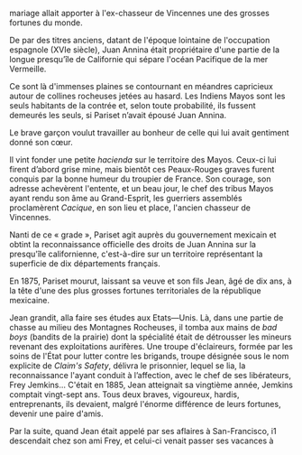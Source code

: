 mariage allait apporter à l'ex-chasseur de Vincennes une des grosses fortunes
du monde.

De par des titres anciens, datant de l'époque lointaine de l'occupation
espagnole (XVIe siècle), Juan Annina était propriétaire d'une partie de la
longue presqu’île de Californie qui sépare l'océan Pacifique de la mer
Vermeille.

Ce sont là d'immenses plaines se contournant en méandres capricieux autour de
collines rocheuses jetées au hasard. Les Indiens Mayos sont les seuls habitants de la contrée et, selon toute probabilité, ils fussent demeurés les
seuls, si Pariset n’avait épousé Juan Annina.

Le brave garçon voulut travailler au bonheur de celle qui lui avait 
gentiment donné son cœur.

Il vint fonder une petite _hacienda_ sur le territoire des Mayos. Ceux-ci
lui firent d’abord grise mine, mais bientôt ces Peaux-Rouges graves furent
conquis par la bonne humeur du troupier de France. Son courage, son adresse
achevèrent l'entente, et un beau jour, le chef des tribus Mayos ayant rendu son âme au Grand-Esprit, les guerriers assemblés proclamèrent _Cacique_,
en son lieu et place, l'ancien chasseur de Vincennes.

Nanti de ce « grade », Pariset agit auprès du gouvernement mexicain et
obtint la reconnaissance officielle des droits de Juan Annina sur la presqu'île
californienne, c'est-à-dire sur un territoire représentant la superficie de dix
départements français.

En 1875, Pariset mourut, laissant sa veuve et son fils Jean, âgé de dix ans,
à la tête d'une des plus grosses fortunes territoriales de la république 
mexicaine.

Jean grandit, alla faire ses études aux Etats—Unis. Là, dans une partie de
chasse au milieu des Montagnes Rocheuses, il tomba aux mains de _bad boys_
(bandits de la prairie) dont la spécialité était de détrousser les mineurs
revenant des exploitations aurifères. Une troupe d'éclaireurs, formée par les
soins de l'État pour lutter contre les brigands, troupe désignée sous le nom 
explicite de _Claim's Safety_, délivra le prisonnier, lequel se lia, la
reconnaissance l'ayant conduit à l’affection, avec le chef de ses libérateurs, Frey Jemkins... C'était en 1885, Jean atteignait sa vingtième année, Jemkins
comptait vingt-sept ans. Tous deux braves, vigoureux, hardis, entreprenants,
ils devaient, malgré l'énorme différence de leurs fortunes, devenir une paire
d'amis.

Par la suite, quand Jean était appelé par ses aflaires à San-Francisco, i1
descendait chez son ami Frey, et celui-ci venait passer ses vacances à

